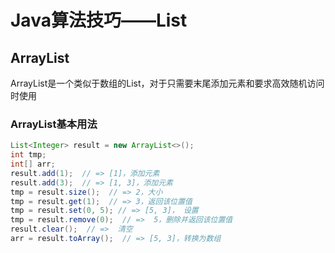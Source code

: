 # Java算法技巧——List

## ArrayList
ArrayList是一个类似于数组的List，对于只需要末尾添加元素和要求高效随机访问时使用

### ArrayList基本用法
```java
List<Integer> result = new ArrayList<>();
int tmp;
int[] arr;
result.add(1);  // => [1]，添加元素
result.add(3);  // => [1, 3]，添加元素
tmp = result.size();  // => 2，大小
tmp = result.get(1);  // => 3，返回该位置值
tmp = result.set(0, 5); // => [5, 3]， 设置
tmp = result.remove(0);  // =>  5，删除并返回该位置值
result.clear();  // =>  清空
arr = result.toArray();  // => [5, 3]，转换为数组
```